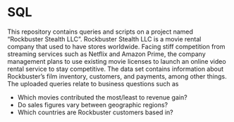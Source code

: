 # SQL
This repository contains queries and scripts on a project named “Rockbuster Stealth LLC”.  Rockbuster Stealth LLC is a movie rental company that used to have stores worldwide.  Facing stiff competition from streaming services such as Netflix and Amazon Prime, the company management plans to use existing movie licenses to launch an online video rental service to stay competitive.  The data set contains information about Rockbuster’s film inventory, customers, and payments, among other things.  The uploaded queries relate to business questions such as 
-	Which movies contributed the most/least to revenue gain?
-	Do sales figures vary between geographic regions?
-	Which countries are Rockbuster customers based in?
